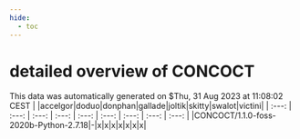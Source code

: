 ```yaml
---
hide:
  - toc
---
```


detailed overview of CONCOCT
============================


This data was automatically generated on $Thu, 31 Aug 2023 at 11:08:02 CEST
| |accelgor|doduo|donphan|gallade|joltik|skitty|swalot|victini|
| :---: | :---: | :---: | :---: | :---: | :---: | :---: | :---: | :---: |
|CONCOCT/1.1.0-foss-2020b-Python-2.7.18|-|x|x|x|x|x|x|x|
